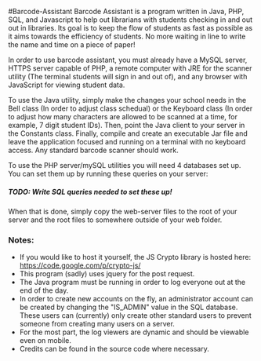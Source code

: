 #Barcode-Assistant
Barcode Assistant is a program written in Java, PHP, SQL, and Javascript to help out librarians with students checking in and out out in libraries. Its goal is to keep the flow of students as fast as possible as it aims towards the efficiency of students. No more waiting in line to write the name and time on a piece of paper!

In order to use barcode assistant, you must already have a MySQL server, HTTPS server capable of PHP, a remote computer with JRE for the scanner utility (The terminal students will sign in and out of), and any browser with JavaScript for viewing student data. 

To use the Java utility, simply make the changes your school needs in the Bell class (In order to adjust class schedual) or the Keyboard class (In order to adjust how many characters are allowed to be scanned at a time, for example, 7 digit student IDs). Then, point the Java client to your server in the Constants class. Finally, compile and create an executable Jar file and leave the application focused and running on a terminal with no keyboard access. Any standard barcode scanner should work.

To use the PHP server/mySQL utilities you will need 4 databases set up. You can set them up by running these queries on your server:

##### TODO: Write SQL queries needed to set these up!

When that is done, simply copy the web-server files to the root of your server and the root files to somewhere outside of your web folder.

### Notes: 
* If you would like to host it yourself, the JS Crypto library is hosted here: https://code.google.com/p/crypto-js/
* This program (sadly) uses jquery for the post request. 
* The Java program must be running in order to log everyone out at the end of the day.
* In order to create new accounts on the fly, an administrator account can be created by changing the "IS_ADMIN" value in the SQL database. These users can (currently) only create other standard users to prevent someone from creating many users on a server.
* For the most part, the log viewers are dynamic and should be viewable even on mobile.
* Credits can be found in the source code where necessary. 
